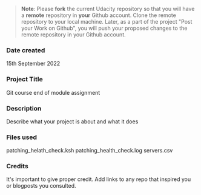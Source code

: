 >**Note**: Please **fork** the current Udacity repository so that you will have a **remote** repository in **your** Github account. Clone the remote repository to your local machine. Later, as a part of the project "Post your Work on Github", you will push your proposed changes to the remote repository in your Github account.

###  Date created
15th September 2022

### Project Title
Git course end of module assignment

### Description
Describe what your project is about and what it does

### Files used
patching_helath_check.ksh
patching_health_check.log
servers.csv

### Credits
It's important to give proper credit. Add links to any repo that inspired you or blogposts you consulted.

